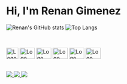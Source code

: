 # Hi, I'm Renan Gimenez

![Renan's GitHub stats](https://github-readme-stats.vercel.app/api?username=renan-gimenez&show_icons=true&theme=react)
![Top Langs](https://github-readme-stats.vercel.app/api/top-langs/?username=renan-gimenez&layout=compact&theme=react)

##

<div>
  <br>
  <img alt="Logo Git" height="30" width="32" src="https://cdn.worldvectorlogo.com/logos/git-icon.svg">
  <img alt="Logo Javascript" height="30" width="40" src="https://cdn.worldvectorlogo.com/logos/logo-javascript.svg">
  <img alt="Logo Typescript" height="30" width="40" src="https://cdn.worldvectorlogo.com/logos/typescript.svg">
  <img alt="Logo ReactJS" height="30" width="40" src="https://cdn.worldvectorlogo.com/logos/react-2.svg">
  <img alt="Logo HTML" height="30" width="40" src="https://cdn.worldvectorlogo.com/logos/html-1.svg">
  <img alt="Logo CSS" height="30" width="40" src="https://cdn.worldvectorlogo.com/logos/css-3.svg">
</div>

##

<div atyle="gap: 100">
  <a href="mailto:renangiimenez@gmail.com" target="_blank">
    <img src="https://img.shields.io/badge/Gmail-D14836?style=for-the-badge&logo=gmail&logoColor=white">
  </a>
  <a href="https://twitter.com/RenanSGimenez" target="_blank">
    <img src="https://img.shields.io/badge/Twitter-1DA1F2?style=for-the-badge&logo=twitter&logoColor=white">
  </a>
  <a href="https://linkedin.com/in/renan-gimenez/" target="_blank">
    <img src="https://img.shields.io/badge/LinkedIn-0077B5?style=for-the-badge&logo=linkedin&logoColor=white" target="_blank">
  </a>
</div>
